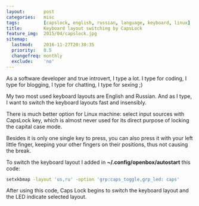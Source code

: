 ```yaml
---
layout:       post
categories:   misc
tags:         [capslock, english, russian, language, keyboard, linux]
title:        Keyboard layout switching by CapsLock
feature_img:  2015/04/capslock.jpg
sitemap:
  lastmod:    2016-11-27T20:30:35
  priority:   0.5
  changefreq: monthly
  exclude:    'no'
---
```


As a software developer and true introvert, I type a lot.
I type for coding, I type for blogging, I type for chatting, I type for sexing ;)

My two most used keyboard layouts are English and Russian. And as I type, I want to switch the keyboard layouts fast and insensibly.

There is much better option for Linux machine: select input sources with CapsLock key, which is almost never used for its direct purpose of locking the capital case mode.

Besides it is only one single key to press, you can also press it with your left little finger, keeping your other fingers on their positions, thus not causing the break.

To switch the keyboard layout I added in **~/.config/openbox/autostart** this code:

```sh
setxkbmap -layout 'us,ru' -option 'grp:caps_toggle,grp_led: caps'
```

After using this code, Caps Lock begins to switch the keyboard layout and the LED indicate selected layout.